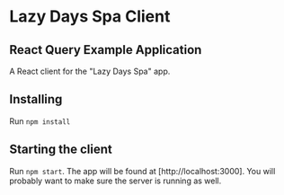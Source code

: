 # Lazy Days Spa Client

## React Query Example Application

A React client for the "Lazy Days Spa" app.

## Installing

Run `npm install`

## Starting the client

Run `npm start`. The app will be found at [http://localhost:3000]. You will probably want to make sure the server is running as well.
